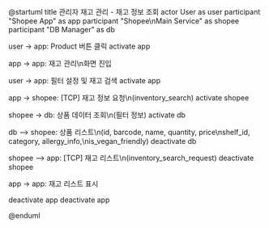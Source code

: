 @startuml
title 관리자 재고 관리 - 재고 정보 조회
actor User as user
participant "Shopee App" as app
participant "Shopee\nMain Service" as shopee
participant "DB Manager" as db

user -> app: Product 버튼 클릭
activate app

app -> app: 재고 관리\n화면 진입

user -> app: 필터 설정 및 재고 검색
activate app

app -> shopee: [TCP] 재고 정보 요청\n(inventory_search)
activate shopee

shopee -> db: 상품 데이터 조회\n(필터 정보)
activate db

db --> shopee: 상품 리스트\n(id, barcode, name, quantity, price\nshelf_id, category, allergy_info,\nis_vegan_friendly)
deactivate db

shopee --> app: [TCP] 재고 리스트\n(inventory_search_request)
deactivate shopee

app -> app: 재고 리스트 표시

deactivate app
deactivate app

@enduml